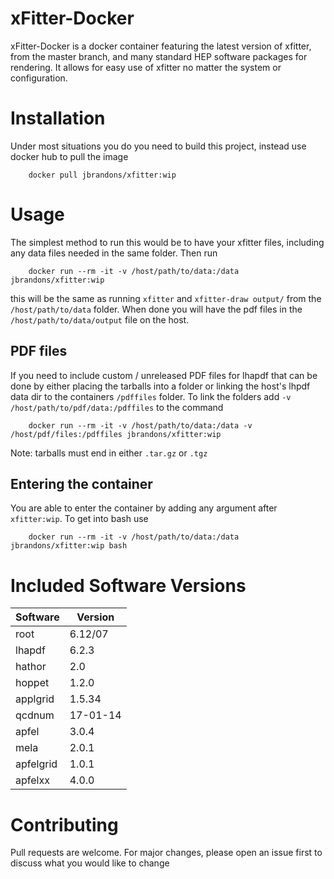 
# xFitter-Docker
xFitter-Docker is a docker container featuring the latest version of xfitter, from the master branch, and many standard HEP software packages for rendering.
It allows for easy use of xfitter no matter the system or configuration.


# Installation
Under most situations you do you need to build this project, instead use docker hub to pull the image
```
    docker pull jbrandons/xfitter:wip
```

# Usage
The simplest method to run this would be to have your xfitter files, including any data files needed in the same folder. Then run
```
    docker run --rm -it -v /host/path/to/data:/data jbrandons/xfitter:wip
```
this will be the same as running `xfitter` and `xfitter-draw output/` from the `/host/path/to/data` folder. When done you will have the pdf files in the `/host/path/to/data/output` file on the host.

## PDF files
If you need to include custom / unreleased PDF files for lhapdf that can be done by either placing the tarballs into a folder or linking the host's lhpdf data dir to the containers `/pdffiles` folder. To link the folders add `-v /host/path/to/pdf/data:/pdffiles` to the command
```
    docker run --rm -it -v /host/path/to/data:/data -v /host/pdf/files:/pdffiles jbrandons/xfitter:wip
```
Note: tarballs must end in either `.tar.gz` or `.tgz`

## Entering the container
You are able to enter the container by adding any argument after `xfitter:wip`. To get into bash use
```
    docker run --rm -it -v /host/path/to/data:/data jbrandons/xfitter:wip bash
```

# Included Software Versions
|Software|Version|
|--------|-------|
|root|6.12/07|
|lhapdf|6.2.3|
|hathor|2.0|
|hoppet|1.2.0|
|applgrid|1.5.34|
|qcdnum|17-01-14|
|apfel|3.0.4|
|mela|2.0.1|
|apfelgrid|1.0.1|
|apfelxx|4.0.0|

# Contributing
Pull requests are welcome. For major changes, please open an issue first to discuss what you would like to change